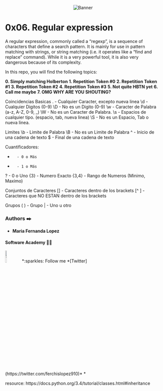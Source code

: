 <p align="center"><img src='https://media0.giphy.com/media/L8K62iTDkzGX6/giphy.gif?cid=790b7611609c8213dc5a382fe5f611e7beaab715c73d0503&rid=giphy.gif&ct=g' alt='Banner'></p>

# 0x06. Regular expression

<p>

A regular expression, commonly called a “regexp”, is a sequence of characters that define a search pattern.  It is mainly for use in pattern matching with strings, or string matching (i.e. it operates like a “find and replace” command). While it is a very powerful tool, it is also very dangerous because of its complexity.

<p>

In this repo, you will find the following topics:

__0. Simply matching Holberton__ 
__1. Repetition Token #0__
__2. Repetition Token #1__
__3. Repetition Token #2__
__4. Repetition Token #3__
__5. Not quite HBTN yet__
__6. Call me maybe__
__7. OMG WHY ARE YOU SHOUTING?__

<t>
Coincidencias Basicas
.       - Cualquier Caracter, excepto nueva linea
\d      - Cualquier Digitos (0-9)
\D      - No es un Digito (0-9)
\w      - Caracter de Palabra (a-z, A-Z, 0-9, _)
\W      - No es un Caracter de Palabra.
\s      - Espacios de cualquier tipo. (espacio, tab, nueva linea)
\S      - No es un Espacio, Tab o nueva linea.

Limites
\b      - Limite de Palabra
\B      - No es un Limite de Palabra
^       - Inicio de una cadena de texto
$       - Final de una cadena de texto

Cuantificadores:
*       - 0 o Más
+       - 1 o Más
?       - 0 o Uno
{3}     - Numero Exacto
{3,4}   - Rango de Numeros (Minimo, Maximo)

Conjuntos de Caracteres
[]      - Caracteres dentro de los brackets
[^ ]    - Caracteres que NO ESTAN dentro de los brackets

Grupos
( )     - Grupo
|       - Uno u otro
</t>

### Authors :black_nib:
* __Maria Fernanda Lopez__

#### Software Academy 👨‍💻

<p aling="center">
<a>
<img src="https://i.pinimg.com/originals/ba/46/c8/ba46c8090ccc536ef26c005f9f2fc404.gif" alt="Twitter" width=10% /></a>
*:sparkles: Follow me *[Twitter](https://twitter.com/ferchislopez910)*
*<p aling="center">

<p>resource:
https://docs.python.org/3.4/tutorial/classes.html#inheritance
<p>